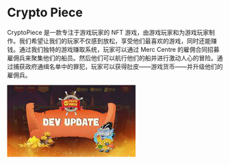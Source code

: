 # Crypto Piece

<p>CryptoPiece 是一款专注于游戏玩家的 NFT 游戏，由游戏玩家和为游戏玩家制作。我们希望让我们的玩家不仅感到放松，享受他们最喜欢的游戏，同时还能赚钱。通过我们独特的游戏赚取系统，玩家可以通过 Merc Centre 的雇佣合同招募雇佣兵来聚集他们的船员。然后他们可以航行他们的船并进行激动人心的冒险。通过捕获政府通缉名单中的罪犯，玩家可以获得肚皮——游戏货币——并升级他们的雇佣兵。</p>



![download](download.jpg)

